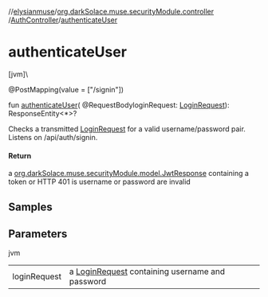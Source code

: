//[elysianmuse](../../../index.md)/[org.darkSolace.muse.securityModule.controller](../index.md)
/[AuthController](index.md)/[authenticateUser](authenticate-user.md)

# authenticateUser

[jvm]\

@PostMapping(value = ["/signin"])

fun [authenticateUser](authenticate-user.md)(
@RequestBodyloginRequest: [LoginRequest](../../org.darkSolace.muse.securityModule.model/-login-request/index.md)):
ResponseEntity&lt;*&gt;?

Checks a transmitted [LoginRequest](../../org.darkSolace.muse.securityModule.model/-login-request/index.md) for a valid
username/password pair. Listens on /api/auth/signin.

#### Return

a [org.darkSolace.muse.securityModule.model.JwtResponse](../../org.darkSolace.muse.securityModule.model/-jwt-response/index.md)
containing a token or HTTP 401 is username or password are invalid

## Samples

## Parameters

jvm

| | |
|---|---|
| loginRequest | a [LoginRequest](../../org.darkSolace.muse.securityModule.model/-login-request/index.md) containing username and password |
